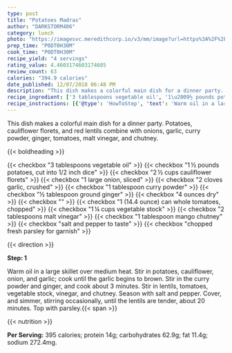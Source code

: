 ```yaml
---
type: post
title: "Potatoes Madras"
author: "DARKSTORM406"
category: lunch
photo: "https://imagesvc.meredithcorp.io/v3/mm/image?url=https%3A%2F%2Fimages.media-allrecipes.com%2Fuserphotos%2F418770.jpg"
prep_time: "P0DT0H30M"
cook_time: "P0DT0H30M"
recipe_yield: "4 servings"
rating_value: 4.4603174603174605
review_count: 63
calories: "394.9 calories"
date_published: 12/07/2018 06:48 PM
description: "This dish makes a colorful main dish for a dinner party. Potatoes, cauliflower florets, and red lentils combine with onions, garlic, curry powder, ginger, tomatoes, malt vinegar, and chutney."
recipe_ingredient: ['3 tablespoons vegetable oil', '1\u2009½ pounds potatoes, cut into 1/2 inch dice', '2\u2009½ cups cauliflower florets', '1 large onion, sliced', '2 cloves garlic, crushed', '1 tablespoon curry powder', '½ tablespoon ground ginger', '4 ounces dry <a href="https://www.allrecipes.com/gallery/red-lentil-recipes/" aria-label="red lentils">red lentils</a>', '1 (14.4 ounce) can whole tomatoes, chopped', '1\u2009¼ cups vegetable stock', '2 tablespoons malt vinegar', '1 tablespoon mango chutney', 'salt and pepper to taste', 'chopped fresh parsley for garnish']
recipe_instructions: [{'@type': 'HowToStep', 'text': 'Warm oil in a large skillet over medium heat. Stir in potatoes, cauliflower, onion, and garlic; cook until the garlic begins to brown. Stir in the curry powder and ginger, and cook about 3 minutes. Stir in lentils, tomatoes, vegetable stock, vinegar, and chutney. Season with salt and pepper. Cover, and simmer, stirring occasionally, until the lentils are tender, about 20 minutes. Top with parsley.\n'}]
---
```


This dish makes a colorful main dish for a dinner party. Potatoes, cauliflower florets, and red lentils combine with onions, garlic, curry powder, ginger, tomatoes, malt vinegar, and chutney. 

{{< boldheading >}}

{{< checkbox "3 tablespoons vegetable oil" >}}
{{< checkbox "1 ½ pounds potatoes, cut into 1/2 inch dice" >}}
{{< checkbox "2 ½ cups cauliflower florets" >}}
{{< checkbox "1 large onion, sliced" >}}
{{< checkbox "2 cloves garlic, crushed" >}}
{{< checkbox "1 tablespoon curry powder" >}}
{{< checkbox "½ tablespoon ground ginger" >}}
{{< checkbox "4 ounces dry" >}}
{{< checkbox "" >}}
{{< checkbox "1 (14.4 ounce) can whole tomatoes, chopped" >}}
{{< checkbox "1 ¼ cups vegetable stock" >}}
{{< checkbox "2 tablespoons malt vinegar" >}}
{{< checkbox "1 tablespoon mango chutney" >}}
{{< checkbox "salt and pepper to taste" >}}
{{< checkbox "chopped fresh parsley for garnish" >}}


{{< direction >}}

**Step: 1**

Warm oil in a large skillet over medium heat. Stir in potatoes, cauliflower, onion, and garlic; cook until the garlic begins to brown. Stir in the curry powder and ginger, and cook about 3 minutes. Stir in lentils, tomatoes, vegetable stock, vinegar, and chutney. Season with salt and pepper. Cover, and simmer, stirring occasionally, until the lentils are tender, about 20 minutes. Top with parsley.{{< span >}}

{{< nutrition >}}

**Per Serving:** 395 calories; protein 14g; carbohydrates 62.9g; fat 11.4g; sodium 272.4mg.